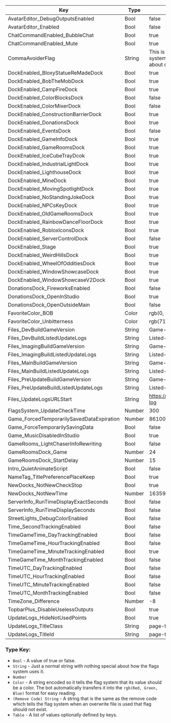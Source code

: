 | Key | Type | Value |
|-|-|-|
| AvatarEditor_DebugOutputsEnabled | Bool | false |
| AvatarEditor_Enabled | Bool | false |
| ChatCommandEnabled_BubbleChat | Bool | true |
| ChatCommandEnabled_Mute | Bool | true |
| CommaAvoiderFlag | String | This is a special flag as it is ignored by the flags system. It is just here so I don't have to worry about commas. |
| DockEnabled_BloxyStatueReMadeDock | Bool | true |
| DockEnabled_BobTheMobDock | Bool | true |
| DockEnabled_CampFireDock | Bool | true |
| DockEnabled_ColorBlocksDock | Bool | false |
| DockEnabled_ColorMixerDock | Bool | false |
| DockEnabled_ConstructionBarrierDock | Bool | true |
| DockEnabled_DonationsDock | Bool | true |
| DockEnabled_EventsDock | Bool | false |
| DockEnabled_GameInfoDock | Bool | true |
| DockEnabled_GameRoomsDock | Bool | true |
| DockEnabled_IceCubeTrayDcok | Bool | true |
| DockEnabled_IndustrialLightDock | Bool | true |
| DockEnabled_LighthouseDock | Bool | true |
| DockEnabled_MineDock | Bool | true |
| DockEnabled_MovingSpotlightDock | Bool | true |
| DockEnabled_NoStandingJokeDock | Bool | true |
| DockEnabled_NPCsKeyDock | Bool | true |
| DockEnabled_OldGameRoomsDock | Bool | true |
| DockEnabled_RainbowDanceFloorDock | Bool | true |
| DockEnabled_RobloxIconsDock | Bool | true |
| DockEnabled_ServerControlDock | Bool | false |
| DockEnabled_Stage | Bool | true |
| DockEnabled_WeirdHillsDock | Bool | true |
| DockEnabled_WheelOfOdditiesDock | Bool | true |
| DockEnabled_WindowShowcaseDock | Bool | true |
| DockEnabled_WindowShowcaseV2Dock | Bool | true |
| DonationsDock_FireworksEnabled | Bool | false |
| DonationsDock_OpenInStudio | Bool | true |
| DonationsDock_OpenOutsideMain | Bool | false |
| FavoriteColor_BOB | Color | rgb(0, 255, 255) |
| FavoriteColor_Unbitterness | Color | rgb(71, 13, 83) |
| Files_DevBuildGameVersion | String | Game-Version/Dev-Build |
| Files_DevBuildListedUpdateLogs | String | Listed-Update-Logs/Dev-Build |
| Files_ImagingBuildGameVersion | String | Game-Version/Imaging-Build |
| Files_ImagingBuildListedUpdateLogs | String | Listed-Update-Logs/Imaging-Build |
| Files_MainBuildGameVersion | String | Game-Version/Main-Build |
| Files_MainBuildListedUpdateLogs | String | Listed-Update-Logs/Main-Build |
| Files_PreUpdateBuildGameVersion | String | Game-Version/Pre-Update-Build |
| Files_PreUpdateBuildListedUpdateLogs | String | Listed-Update-Logs/Pre-Update-Build |
| Files_UpdateLogsURLStart | String | https://rbap.bobdevstudio.org/wiki/posts/update-log |
| FlagsSystem_UpdateCheckTime | Number | 300 |
| Game_ForcedTemporarilySavedDataExpiration | Number | 86100 |
| Game_ForceTemporarilySavingData | Bool | false |
| Game_MusicDisabledInStudio | Bool | true |
| GameRooms_LightChaserInfoRewriting | Bool | false |
| GameRoomsDock_Game | Number | 24 |
| GameRoomsDock_StartDelay | Number | 15 |
| Intro_QuietAnimateScript | Bool | false |
| NameTag_TitlePreferencePlaceKeep | Bool | true |
| NewDocks_NotNewCheckStop | Bool | true |
| NewDocks_NotNewTime | Number | 1635966000 |
| ServerInfo_RunTimeDisplayExactSeconds | Bool | false |
| ServerInfo_RunTimeDisplaySeconds | Bool | false |
| StreetLights_DebugColorEnabled | Bool | false |
| Time_SecondTrackingEnabled | Bool | false |
| TimeGameTime_DayTrackingEnabled | Bool | false |
| TimeGameTime_HourTrackingEnabled | Bool | false |
| TimeGameTime_MinuteTrackingEnabled | Bool | true |
| TimeGameTime_MonthTrackingEnabled | Bool | false |
| TimeUTC_DayTrackingEnabled | Bool | false |
| TimeUTC_HourTrackingEnabled | Bool | false |
| TimeUTC_MinuteTrackingEnabled | Bool | false |
| TimeUTC_MonthTrackingEnabled | Bool | false |
| TimeZone_Difference | Number | -8 |
| TopbarPlus_DisableUselessOutputs | Bool | true |
| UpdateLogs_HideNotUsedPoints | Bool | true |
| UpdateLogs_TitleClass | String | page-title non-splash-page-title |
| UpdateLogs_TitleId | String | page-title |

### Type Key:

* `Bool` - A value of true or false.
* `String` - Just a normal string with nothing special about how the flags system uses it.
* `Number`
* `Color` - A string encoded so it tells the flag system that its value should be a color. The bot automatically transfers it into the `rgb(Red, Green, Blue)` format for easy reading.
* `(Remove Code) String` - A string that is the same as the remove code which tells the flag system when an overwrite file is used that flag should not exist.
* `Table` - A list of values optionally defined by keys.